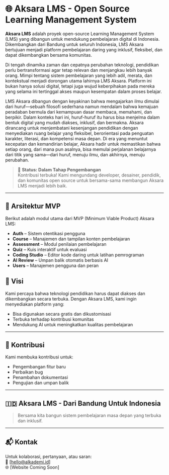 # 🌐 Aksara LMS - Open Source Learning Management System

**Aksara LMS** adalah proyek open-source Learning Management System (LMS) yang dibangun untuk mendukung pembelajaran digital di Indonesia. Dikembangkan dari Bandung untuk seluruh Indonesia, LMS Aksara bertujuan menjadi platform pembelajaran daring yang inklusif, fleksibel, dan dapat dikembangkan bersama komunitas.

Di tengah dinamika zaman dan cepatnya perubahan teknologi, pendidikan perlu bertransformasi agar tetap relevan dan menjangkau lebih banyak orang. Mimpi tentang sistem pembelajaran yang lebih adil, merata, dan kontekstual menjadi dorongan utama lahirnya LMS Aksara. Platform ini bukan hanya solusi digital, tetapi juga wujud keberpihakan pada mereka yang selama ini tertinggal akses maupun kesempatan dalam proses belajar.

LMS Aksara dibangun dengan keyakinan bahwa mengajarkan ilmu dimulai dari huruf—sebuah filosofi sederhana namun mendalam bahwa kemajuan peradaban bermula dari kemampuan dasar membaca, memahami, dan berpikir. Dalam konteks hari ini, huruf-huruf itu harus bisa menjelma dalam bentuk digital yang mudah diakses, inklusif, dan bermakna. Aksara dirancang untuk menjembatani kesenjangan pendidikan dengan menyediakan ruang belajar yang fleksibel, berorientasi pada penguatan karakter, literasi, dan kompetensi masa depan. Di era yang menuntut kecepatan dan kemandirian belajar, Aksara hadir untuk memastikan bahwa setiap orang, dari mana pun asalnya, bisa memulai perjalanan belajarnya dari titik yang sama—dari huruf, menuju ilmu, dan akhirnya, menuju perubahan.

> 🚧 **Status: Dalam Tahap Pengembangan**  
> Kontribusi terbuka! Kami mengundang developer, desainer, pendidik, dan komunitas open source untuk bersama-sama membangun Aksara LMS menjadi lebih baik.

---

## 🧩 Arsitektur MVP

Berikut adalah modul utama dari MVP (Minimum Viable Product) Aksara LMS:

- **Auth** – Sistem otentikasi pengguna
- **Course** – Manajemen dan tampilan konten pembelajaran
- **Assessment** – Modul penilaian pembelajaran
- **Quiz** – Kuis interaktif untuk evaluasi
- **Coding Studio** – Editor kode daring untuk latihan pemrograman
- **AI Review** – Umpan balik otomatis berbasis AI
- **Users** – Manajemen pengguna dan peran

## 📌 Visi

Kami percaya bahwa teknologi pendidikan harus dapat diakses dan dikembangkan secara terbuka. Dengan Aksara LMS, kami ingin menyediakan platform yang:

- Bisa digunakan secara gratis dan dikustomisasi
- Terbuka terhadap kontribusi komunitas
- Mendukung AI untuk meningkatkan kualitas pembelajaran

---

## 🤝 Kontribusi

Kami membuka kontribusi untuk:
- Pengembangan fitur baru
- Perbaikan bug
- Penambahan dokumentasi
- Pengujian dan umpan balik

---

## 🇮🇩 Aksara LMS - Dari Bandung Untuk Indonesia

> Bersama kita bangun sistem pembelajaran masa depan yang terbuka dan inklusif.

---

## 📬 Kontak

Untuk kolaborasi, pertanyaan, atau saran:  
📧 [hello@alkademi.id]  
🌐 [Website Coming Soon]
